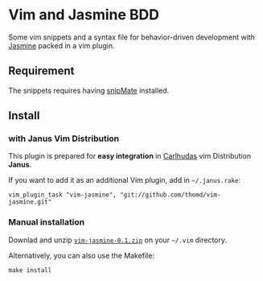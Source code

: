 # Vim and Jasmine BDD

Some vim snippets and a syntax file for behavior-driven development with [Jasmine](http://pivotal.github.com/jasmine/) packed in a vim plugin.

## Requirement

The snippets requires having [snipMate](https://github.com/msanders/snipmate.vim) installed.

## Install

### with Janus Vim Distribution

This plugin is prepared for __easy integration__ in [Carlhudas](https://github.com/carlhuda/janus) vim Distribution __Janus__. 

If you want to add it as an additional Vim plugin, add in `~/.janus.rake`:

    vim_plugin_task "vim-jasmine", "git://github.com/thomd/vim-jasmine.git"

### Manual installation

Downlad and unzip [`vim-jasmine-0.1.zip`](https://github.com/downloads/thomd/vim-jasmine/vim-jasmine-0.1.zip) on your `~/.vim` directory.

Alternatively, you can also use the Makefile:

    make install


